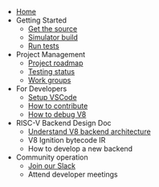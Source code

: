 - [Home](home)
- Getting Started
  - [Get the source](get-the-source)
  - [Simulator build](simulator-build)
  - [Run tests](run-tests)
- Project Management
  - [Project roadmap](Project-Roadmap)
  - [Testing status](Testing-Status)
  - [Work groups](Work-groups)
- For Developers
  - [Setup VSCode](VSCode-Setup)
  - [How to contribute](contributing)
  - [How to debug V8](How-to-debug-V8)
- RISC-V Backend Design Doc
  - [Understand V8 backend architecture](Understand-V8-backend-architecture)
  - V8 Ignition bytecode IR
  - How to develop a new backend
- Community operation
  - [Join our Slack](https://forms.office.com/Pages/ResponsePage.aspx?id=8o_uD7KjGECcdTodVZH-3OiciJKG_BJHrqMNgnsFFqtUNlRUNEQ5QUgxNk0wVEVaTjJBTDNOMDNIQS4u)
  - Attend developer meetings 
